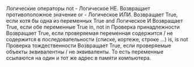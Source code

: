 
Логические операторы
not - Логическое НЕ. Возвращает противоположное значение
or - Логическое ИЛИ. Возвращает True, если хотя бы одна из переменных True
and Логическое И
Возвращает True, если обе переменные True
in, not in
Проверка принадлежности
Возвращает True, если проверяемая переменная содержится / не содержится в последовательности (списке, кортеже, строке ...)
is, is not
Проверка тождественности
Возвращает True, если проверяемые объекты эквивалентны / не эквиваленты. То есть переменные ссылаются на один и тот же адрес в памяти компьютера.

